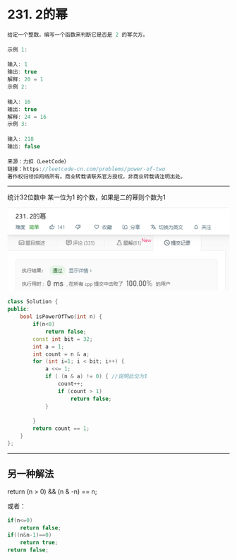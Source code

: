 # 231. 2的幂

```c++
给定一个整数，编写一个函数来判断它是否是 2 的幂次方。

示例 1:

输入: 1
输出: true
解释: 20 = 1
示例 2:

输入: 16
输出: true
解释: 24 = 16
示例 3:

输入: 218
输出: false

来源：力扣（LeetCode）
链接：https://leetcode-cn.com/problems/power-of-two
著作权归领扣网络所有。商业转载请联系官方授权，非商业转载请注明出处。
```

---

统计32位数中 某一位为1 的个数，如果是二的幂则个数为1

![img](./1.bmp)

```c++
class Solution {
public:
	bool isPowerOfTwo(int n) {
        if(n<0)
            return false;
		const int bit = 32;
		int a = 1;
		int count = n & a;
		for (int i=1; i < bit; i++) {
            a <<= 1;
			if ( (n & a) != 0) { //说明此位为1
				count++;
				if (count > 1)
					return false;
			}
			
		}
		return count == 1;
	}
};
```

---

## 另一种解法

return (n > 0) && (n & -n) == n;

或者：

```c++
if(n<=0)
    return false;
if((n&n-1)==0)
    return true;
return false;
```
